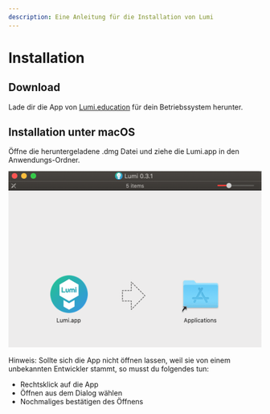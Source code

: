 ```yaml
---
description: Eine Anleitung für die Installation von Lumi
---
```


# Installation

## Download

Lade dir die App von [Lumi.education](http://Lumi.education) für dein Betriebssystem herunter.

## Installation unter macOS

Öffne die heruntergeladene .dmg Datei und ziehe die Lumi.app in den Anwendungs-Ordner.

![Installation unter macOS](../.gitbook/assets/screenshot-2021-01-09-at-16.55.06.png)

Hinweis: Sollte sich die App nicht öffnen lassen, weil sie von einem unbekannten Entwickler stammt, so musst du folgendes tun:

* Rechtsklick auf die App
* Öffnen aus dem Dialog wählen
* Nochmaliges bestätigen des Öffnens







